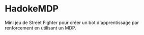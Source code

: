 # HadokeMDP
Mini jeu de Street Fighter pour créer un bot d'apprentissage par renforcement en utilisant un MDP.
